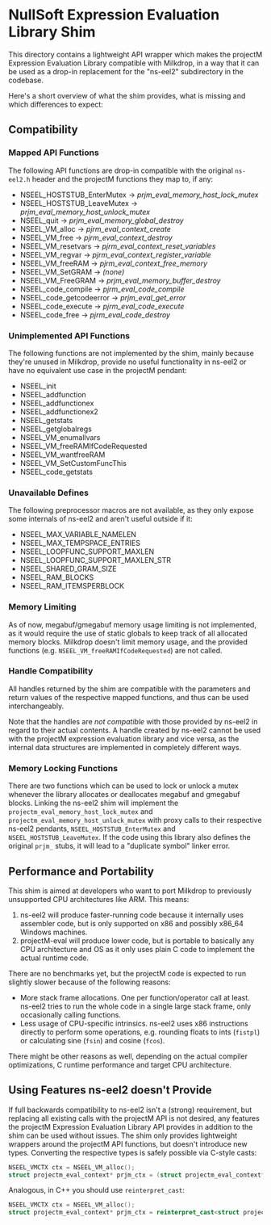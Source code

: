 NullSoft Expression Evaluation Library Shim
===========================================

This directory contains a lightweight API wrapper which makes the projectM Expression Evaluation Library compatible
with Milkdrop, in a way that it can be used as a drop-in replacement for the "ns-eel2" subdirectory in the codebase.

Here's a short overview of what the shim provides, what is missing and which differences to expect:

## Compatibility

### Mapped API Functions

The following API functions are drop-in compatible with the original `ns-eel2.h` header and the projectM functions they
map to, if any:

- NSEEL_HOSTSTUB_EnterMutex -> _prjm_eval_memory_host_lock_mutex_
- NSEEL_HOSTSTUB_LeaveMutex -> _prjm_eval_memory_host_unlock_mutex_
- NSEEL_quit -> _prjm_eval_memory_global_destroy_
- NSEEL_VM_alloc -> _pjrm_eval_context_create_
- NSEEL_VM_free -> _pjrm_eval_context_destroy_
- NSEEL_VM_resetvars -> _pjrm_eval_context_reset_variables_
- NSEEL_VM_regvar -> _pjrm_eval_context_register_variable_
- NSEEL_VM_freeRAM -> _pjrm_eval_context_free_memory_
- NSEEL_VM_SetGRAM -> _(none)_
- NSEEL_VM_FreeGRAM -> _prjm_eval_memory_buffer_destroy_
- NSEEL_code_compile -> _pjrm_eval_code_compile_
- NSEEL_code_getcodeerror -> _prjm_eval_get_error_
- NSEEL_code_execute -> _pjrm_eval_code_execute_
- NSEEL_code_free -> _pjrm_eval_code_destroy_

### Unimplemented API Functions

The following functions are not implemented by the shim, mainly because they're unused in Milkdrop,
provide no useful functionality in ns-eel2 or have no equivalent use case in the projectM pendant:

- NSEEL_init
- NSEEL_addfunction
- NSEEL_addfunctionex
- NSEEL_addfunctionex2
- NSEEL_getstats
- NSEEL_getglobalregs
- NSEEL_VM_enumallvars
- NSEEL_VM_freeRAMIfCodeRequested
- NSEEL_VM_wantfreeRAM
- NSEEL_VM_SetCustomFuncThis
- NSEEL_code_getstats

### Unavailable Defines

The following preprocessor macros are not available, as they only expose some internals of ns-eel2 and aren't useful
outside if it:

- NSEEL_MAX_VARIABLE_NAMELEN
- NSEEL_MAX_TEMPSPACE_ENTRIES
- NSEEL_LOOPFUNC_SUPPORT_MAXLEN
- NSEEL_LOOPFUNC_SUPPORT_MAXLEN_STR
- NSEEL_SHARED_GRAM_SIZE
- NSEEL_RAM_BLOCKS
- NSEEL_RAM_ITEMSPERBLOCK

### Memory Limiting

As of now, megabuf/gmegabuf memory usage limiting is not implemented, as it would require the use of static globals to
keep track of all allocated memory blocks. Milkdrop doesn't limit memory usage, and the provided functions (e.g.
`NSEEL_VM_freeRAMIfCodeRequested`) are not called.

### Handle Compatibility

All handles returned by the shim are compatible with the parameters and return values of the respective mapped
functions, and thus can be used interchangeably.

Note that the handles are _not compatible_ with those provided by ns-eel2 in regard to their actual contents. A handle
created by ns-eel2 cannot be used with the projectM expression evaluation library and vice versa, as the internal data
structures are implemented in completely different ways.

### Memory Locking Functions

There are two functions which can be used to lock or unlock a mutex whenever the library allocates or deallocates
megabuf and gmegabuf blocks. Linking the ns-eel2 shim will implement the `projectm_eval_memory_host_lock_mutex`
and `projectm_eval_memory_host_unlock_mutex` with proxy calls to their respective ns-eel2
pendants, `NSEEL_HOSTSTUB_EnterMutex` and `NSEEL_HOSTSTUB_LeaveMutex`. If the code using this library also defines the
original `prjm_` stubs, it will lead to a "duplicate symbol" linker error.

## Performance and Portability

This shim is aimed at developers who want to port Milkdrop to previously unsupported CPU architectures like ARM. This
means:

1. ns-eel2 will produce faster-running code because it internally uses assembler code, but is only supported on x86 and
   possibly x86_64 Windows machines.
2. projectM-eval will produce lower code, but is portable to basically any CPU architecture and OS as it only uses plain
   C code to implement the actual runtime code.

There are no benchmarks yet, but the projectM code is expected to run slightly slower because of the following reasons:

- More stack frame allocations. One per function/operator call at least. ns-eel2 tries to run the whole code in a single
  large stack frame, only occasionally calling functions.
- Less usage of CPU-specific intrinsics. ns-eel2 uses x86 instructions directly to perform some operations, e.g.
  rounding floats to ints (`fistpl`) or calculating sine (`fsin`) and cosine (`fcos`).

There might be other reasons as well, depending on the actual compiler optimizations, C runtime performance and target
CPU architecture.

## Using Features ns-eel2 doesn't Provide

If full backwards compatibility to ns-eel2 isn't a (strong) requirement, but replacing all existing calls with the
projectM API is not desired, any features the projectM Expression Evaluation Library API provides in addition to the
shim can be used without issues. The shim only provides lightweight wrappers around the projectM API functions, but
doesn't introduce new types. Converting the respective types is safely possible via C-style casts:

```c
NSEEL_VMCTX ctx = NSEEL_VM_alloc();
struct projectm_eval_context* prjm_ctx = (struct projectm_eval_context*)ctx;
```

Analogous, in C++ you should use `reinterpret_cast`:

```c++
NSEEL_VMCTX ctx = NSEEL_VM_alloc();
struct projectm_eval_context* prjm_ctx = reinterpret_cast<struct projectm_eval_context*>(ctx);
```

